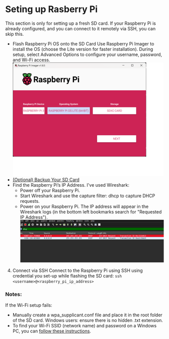 # Seting up Rasberry Pi

This section is only for setting up a fresh SD card. If your Raspberry Pi is already configured, and you can connect to it remotely via SSH, you can skip this.

* Flash Raspberry Pi OS onto the SD Card
Use Raspberry Pi Imager to install the OS (choose the Lite version for faster installation).
During setup, select Advanced Options to configure your username, password, and Wi-Fi access.
![Pi Image to be flashed](../Pictures/os.png)
* [(Optional) Backup Your SD Card](https://www.makeuseof.com/how-to-back-up-your-raspberry-pi-sd-card-on-windows/
)
* Find the Raspberry Pi’s IP Address. I've used Wireshark:
    * Power off your Raspberry Pi.
    * Start Wireshark and use the capture filter: dhcp to capture DHCP requests.
    * Power on your Raspberry Pi. The IP address will appear in the Wireshark logs (in the bottom left bookmarks search for "Requested IP Address").
    ![Finding IP of Rasberry Pi in local network](../Pictures/wireshark.png)

4. Connect via SSH
Connect to the Raspberry Pi using SSH using credential you set-up while flashing the SD card:
```ssh <username>@<raspberry_pi_ip_address>```

### Notes:
If the Wi-Fi setup fails:
* Manually create a wpa_supplicant.conf file and place it in the root folder of the SD card.
Windows users: ensure there is no hidden .txt extension.
* To find your Wi-Fi SSID (network name) and password on a Windows PC, you can [follow these instructions](https://www.hellotech.com/guide/for/how-to-find-wifi-password-windows-10).

